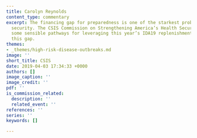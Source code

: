 ```yaml
---
title: Carolyn Reynolds
content_type: commentary
excerpt: The financing gap for preparedness is one of the starkest problems in health
  security. The CSIS Commission on Strengthening America’s Health Security proposes
  some sensible pathways for leveraging this year’s IDA19 replenishment to help close
  this gap.
themes:
- _themes/high-risk-disease-outbreaks.md
image: ''
short_title: CSIS
date: 2019-04-03 17:34:33 +0000
authors: []
image_caption: ''
image_credit: ''
pdf: ''
is_commission_related:
  description: ''
  related_event: ''
references: ''
series: ''
keywords: []

---
```

